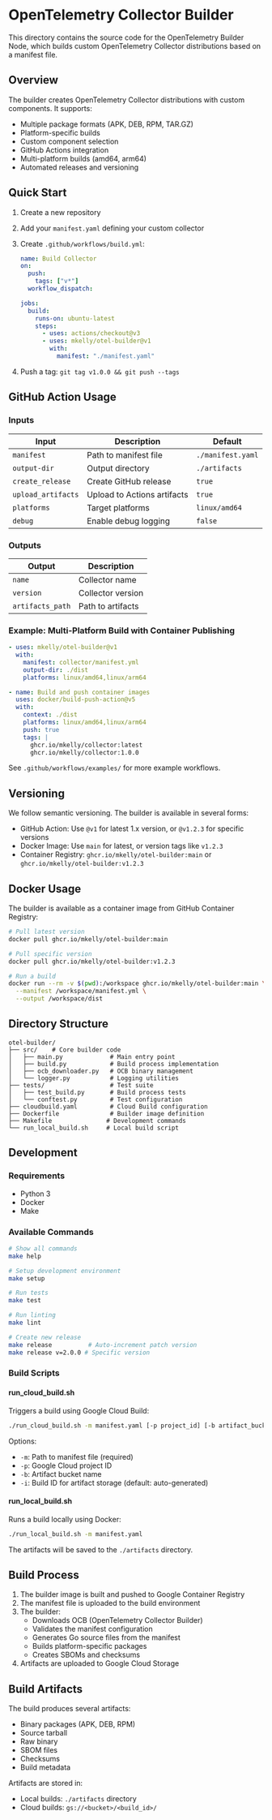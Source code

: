 # OpenTelemetry Collector Builder

This directory contains the source code for the OpenTelemetry Builder Node, which builds custom OpenTelemetry Collector distributions based on a manifest file.

## Overview

The builder creates OpenTelemetry Collector distributions with custom components. It supports:

- Multiple package formats (APK, DEB, RPM, TAR.GZ)
- Platform-specific builds
- Custom component selection
- GitHub Actions integration
- Multi-platform builds (amd64, arm64)
- Automated releases and versioning

## Quick Start

1. Create a new repository
2. Add your `manifest.yaml` defining your custom collector
3. Create `.github/workflows/build.yml`:

   ```yaml
   name: Build Collector
   on:
     push:
       tags: ["v*"]
     workflow_dispatch:

   jobs:
     build:
       runs-on: ubuntu-latest
       steps:
         - uses: actions/checkout@v3
         - uses: mkelly/otel-builder@v1
           with:
             manifest: "./manifest.yaml"
   ```

4. Push a tag: `git tag v1.0.0 && git push --tags`

## GitHub Action Usage

### Inputs

| Input              | Description                 | Default           |
| ------------------ | --------------------------- | ----------------- |
| `manifest`         | Path to manifest file       | `./manifest.yaml` |
| `output-dir`       | Output directory            | `./artifacts`     |
| `create_release`   | Create GitHub release       | `true`            |
| `upload_artifacts` | Upload to Actions artifacts | `true`            |
| `platforms`        | Target platforms            | `linux/amd64`     |
| `debug`            | Enable debug logging        | `false`           |

### Outputs

| Output           | Description       |
| ---------------- | ----------------- |
| `name`           | Collector name    |
| `version`        | Collector version |
| `artifacts_path` | Path to artifacts |

### Example: Multi-Platform Build with Container Publishing

```yaml
- uses: mkelly/otel-builder@v1
  with:
    manifest: collector/manifest.yml
    output-dir: ./dist
    platforms: linux/amd64,linux/arm64

- name: Build and push container images
  uses: docker/build-push-action@v5
  with:
    context: ./dist
    platforms: linux/amd64,linux/arm64
    push: true
    tags: |
      ghcr.io/mkelly/collector:latest
      ghcr.io/mkelly/collector:1.0.0
```

See `.github/workflows/examples/` for more example workflows.

## Versioning

We follow semantic versioning. The builder is available in several forms:

- GitHub Action: Use `@v1` for latest 1.x version, or `@v1.2.3` for specific versions
- Docker Image: Use `main` for latest, or version tags like `v1.2.3`
- Container Registry: `ghcr.io/mkelly/otel-builder:main` or `ghcr.io/mkelly/otel-builder:v1.2.3`

## Docker Usage

The builder is available as a container image from GitHub Container Registry:

```bash
# Pull latest version
docker pull ghcr.io/mkelly/otel-builder:main

# Pull specific version
docker pull ghcr.io/mkelly/otel-builder:v1.2.3

# Run a build
docker run --rm -v $(pwd):/workspace ghcr.io/mkelly/otel-builder:main \
  --manifest /workspace/manifest.yml \
  --output /workspace/dist
```

## Directory Structure

```
otel-builder/
├── src/    # Core builder code
│   ├── main.py             # Main entry point
│   ├── build.py            # Build process implementation
│   ├── ocb_downloader.py   # OCB binary management
│   └── logger.py           # Logging utilities
├── tests/                  # Test suite
│   ├── test_build.py       # Build process tests
│   └── conftest.py         # Test configuration
├── cloudbuild.yaml         # Cloud Build configuration
├── Dockerfile              # Builder image definition
├── Makefile               # Development commands
└── run_local_build.sh     # Local build script
```

## Development

### Requirements

- Python 3
- Docker
- Make

### Available Commands

```bash
# Show all commands
make help

# Setup development environment
make setup

# Run tests
make test

# Run linting
make lint

# Create new release
make release          # Auto-increment patch version
make release v=2.0.0 # Specific version
```

### Build Scripts

#### run_cloud_build.sh

Triggers a build using Google Cloud Build:

```bash
./run_cloud_build.sh -m manifest.yaml [-p project_id] [-b artifact_bucket] [-i build_id]
```

Options:

- `-m`: Path to manifest file (required)
- `-p`: Google Cloud project ID
- `-b`: Artifact bucket name
- `-i`: Build ID for artifact storage (default: auto-generated)

#### run_local_build.sh

Runs a build locally using Docker:

```bash
./run_local_build.sh -m manifest.yaml
```

The artifacts will be saved to the `./artifacts` directory.

## Build Process

1. The builder image is built and pushed to Google Container Registry
2. The manifest file is uploaded to the build environment
3. The builder:
   - Downloads OCB (OpenTelemetry Collector Builder)
   - Validates the manifest configuration
   - Generates Go source files from the manifest
   - Builds platform-specific packages
   - Creates SBOMs and checksums
4. Artifacts are uploaded to Google Cloud Storage

## Build Artifacts

The build produces several artifacts:

- Binary packages (APK, DEB, RPM)
- Source tarball
- Raw binary
- SBOM files
- Checksums
- Build metadata

Artifacts are stored in:

- Local builds: `./artifacts` directory
- Cloud builds: `gs://<bucket>/<build_id>/`
